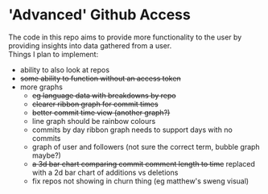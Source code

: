 # 'Advanced' Github Access

The code in this repo aims to provide more functionality to the user by providing insights into data gathered from a user.  
Things I plan to implement:
- ability to also look at repos
- ~~some ability to function without an access token~~
- more graphs
  - ~~eg language data with breakdowns by repo~~
  - ~~clearer ribbon graph for commit times~~
  - ~~better commit time view (another graph?)~~
  - line graph should be rainbow colours
  - commits by day ribbon graph needs to support days with no commits
  - graph of user and followers (not sure the correct term, bubble graph maybe?)
  - ~~a 3d bar chart comparing commit comment length to time~~ replaced with a 2d bar chart of additions vs deletions
  - fix repos not showing in churn thing (eg matthew's sweng visual)   
